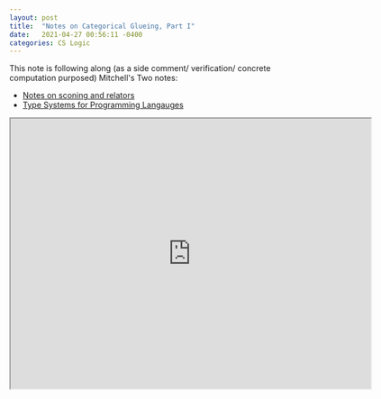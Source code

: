 ```yaml
---
layout: post
title:  "Notes on Categorical Glueing, Part I"
date:   2021-04-27 00:56:11 -0400
categories: CS Logic
---
```



This note is following along (as a side comment/ verification/ concrete computation purposed) Mitchell's Two notes:  
* [Notes on sconing and relators](https://link.springer.com/chapter/10.1007%2F3-540-56992-8_21)
* [Type Systems for Programming Langauges](https://www.sciencedirect.com/science/article/pii/B9780444880741500135)

<iframe src="https://drive.google.com/file/d/11L8iwnwG-3T7E1OQk8sVElIua84vd9JR/preview" width="640" height="480"></iframe>
